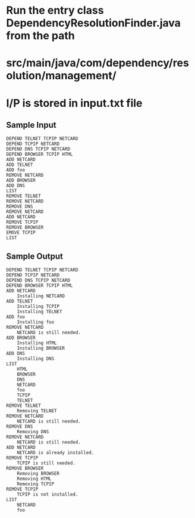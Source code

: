 # Run the entry class DependencyResolutionFinder.java from the path

# src/main/java/com/dependency/resolution/management/

# I/P is stored in input.txt file

## Sample Input
```
DEPEND TELNET TCPIP NETCARD
DEPEND TCPIP NETCARD
DEPEND DNS TCPIP NETCARD
DEPEND BROWSER TCPIP HTML
ADD NETCARD
ADD TELNET
ADD foo
REMOVE NETCARD
ADD BROWSER
ADD DNS
LIST
REMOVE TELNET
REMOVE NETCARD
REMOVE DNS
REMOVE NETCARD
ADD NETCARD
REMOVE TCPIP
REMOVE BROWSER
EMOVE TCPIP
LIST
```
## Sample Output
```
DEPEND TELNET TCPIP NETCARD
DEPEND TCPIP NETCARD
DEPEND DNS TCPIP NETCARD
DEPEND BROWSER TCPIP HTML
ADD NETCARD
    Installing NETCARD
ADD TELNET
    Installing TCPIP
    Installing TELNET
ADD foo
    Installing foo
REMOVE NETCARD
    NETCARD is still needed.
ADD BROWSER
    Installing HTML
    Installing BROWSER
ADD DNS
    Installing DNS
LIST
    HTML
    BROWSER
    DNS
    NETCARD
    foo
    TCPIP
    TELNET
REMOVE TELNET
    Removing TELNET
REMOVE NETCARD
    NETCARD is still needed.
REMOVE DNS
    Removing DNS
REMOVE NETCARD
    NETCARD is still needed.
ADD NETCARD
    NETCARD is already installed.
REMOVE TCPIP
    TCPIP is still needed.
REMOVE BROWSER
    Removing BROWSER
    Removing HTML
    Removing TCPIP
REMOVE TCPIP
    TCPIP is not installed.
LIST
    NETCARD
    foo
```
